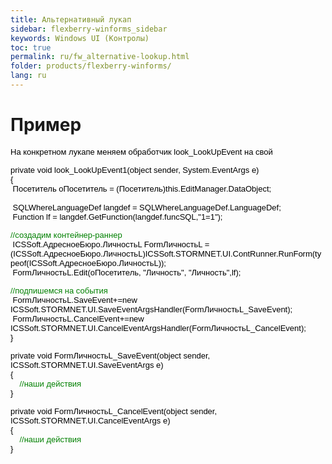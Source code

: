 ```yaml
---
title: Альтернативный лукап
sidebar: flexberry-winforms_sidebar
keywords: Windows UI (Контролы)
toc: true
permalink: ru/fw_alternative-lookup.html
folder: products/flexberry-winforms/
lang: ru
---
```


<H1 class=section><strong>Пример </strong></H1>
<P><FONT color=#000000 size=2 face=Arial><SPAN class=601553111-12032007>На конкретном лукапе меняем обработчик <FONT size=2>look_LookUpEvent </FONT>на свой</SPAN></FONT></P>
<P><FONT color=#000000 size=2 face=Arial>private void look_LookUpEvent<SPAN class=601553111-12032007>1</SPAN>(object sender, System.EventArgs e)<BR>{<BR>&nbsp;Посетитель oПосетитель = (Посетитель)this.EditManager.DataObject; <BR>&nbsp;&nbsp;<BR>&nbsp;SQLWhereLanguageDef langdef = SQLWhereLanguageDef.LanguageDef;<BR>&nbsp;Function lf = langdef.GetFunction(langdef.funcSQL,"1=1"); </FONT></P>
<P><FONT color=#000000><FONT face=Arial><FONT size=2><FONT color=#008000>//<SPAN class=601553111-12032007>создадим контейнер-раннер</SPAN></FONT><BR>&nbsp;ICSSoft.АдресноеБюро.ЛичностьL FormЛичностьL = (ICSSoft.АдресноеБюро.ЛичностьL)ICSSoft.STORMNET.UI.ContRunner.RunForm(typeof(ICSSoft.АдресноеБюро.ЛичностьL));<BR>&nbsp;FormЛичностьL.Edit(oПосетитель, "Личность", "Личность",lf);</FONT></FONT></FONT></P><FONT size=+0><SPAN class=601553111-12032007></SPAN><FONT color=#000000>
<P><FONT size=2><FONT face=Arial><FONT color=#008000>//<SPAN class=601553111-12032007>подпишемся на события</SPAN></FONT></FONT><BR></FONT><FONT size=2 face=Arial>&nbsp;FormЛичностьL.SaveEvent+=new ICSSoft.STORMNET.UI.SaveEventArgsHandler(FormЛичностьL_SaveEvent);<BR>&nbsp;FormЛичностьL.CancelEvent+=new ICSSoft.STORMNET.UI.CancelEventArgsHandler(FormЛичностьL_CancelEvent);<BR>}</FONT></FONT></FONT></P>
<P><FONT color=#000000 size=2 face=Arial>private void FormЛичностьL_SaveEvent(object sender, ICSSoft.STORMNET.UI.SaveEventArgs e)<BR>{<BR><FONT color=#008000><SPAN class=601553111-12032007>&nbsp;&nbsp;&nbsp; </SPAN>//<SPAN class=601553111-12032007>наши действия</SPAN></FONT><BR>}</FONT></P>
<P><FONT color=#000000 size=2 face=Arial>private void FormЛичностьL_CancelEvent(object sender, ICSSoft.STORMNET.UI.CancelEventArgs e)<BR>{<BR><FONT color=#008000><SPAN class=601553111-12032007>&nbsp;&nbsp;&nbsp; </SPAN>//<SPAN class=601553111-12032007>наши действия</SPAN></FONT><BR>}</FONT></P>
<P><FONT size=2 face=Arial></FONT>&nbsp;</P>